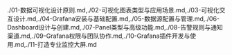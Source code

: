 ./01-数据可视化设计原则.md,./02-可视化图表类型与应用场景.md,./03-可视化交互设计.md,./04-Grafana安装与基础配置.md,./05-数据源配置与管理.md,./06-Dashboard设计与创建.md,./07-Panel类型与高级功能.md,./08-告警规则与通知渠道.md,./09-Grafana权限与团队协作.md,./10-Grafana插件开发与使用.md,./11-打造专业监控大屏.md